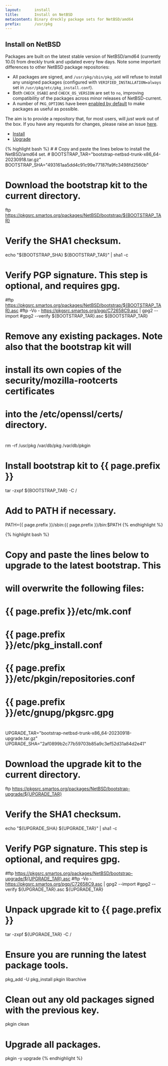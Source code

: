 ```yaml
---
layout:      install
title:       Install on NetBSD
metacontent: Binary dreckly package sets for NetBSD/amd64
prefix:      /usr/pkg
---
```


<div class="container">
	<div class="row">
		<div class="col-md-10 col-md-offset-1">
			<h2 class="text-center">Install on NetBSD</h2>
		</div>
	</div>
	<div class="row">
		<div class="col-md-10 col-md-offset-1">
			<p class="lead">
				Packages are built on the latest stable version of NetBSD/amd64
				(currently 10.0) from dreckly trunk and updated every few days.
                Note some important differences to other NetBSD package
                repositories:
			</p>
			<ul class="lead">
				<li class="lead">
					All packages are signed, and <code>/usr/pkg/sbin/pkg_add</code> will refuse to install
					any unsigned packages (configured with <code>VERIFIED_INSTALLATION=always</code> set in
					<code>/usr/pkg/etc/pkg_install.conf</code>).
				</li>
				<li class="lead">
					Both <code>CHECK_OSABI</code> and <code>CHECK_OS_VERSION</code> are set to <code>no</code>,
					improving compatibility of the packages across minor releases of NetBSD-current.
				</li>
				<li class="lead">
					A number of <code>PKG_OPTIONS</code> have been
					<a href="https://github.com/TritonDataCenter/pkgbuild/blob/master/include/pkgoptions/netbsd.mk">
					enabled by default</a> to make packages as useful as possible.
				</li>
			</ul>
			<p class="lead">
				The aim is to provide a repository that, for most users, will <em>just work</em> out of the box.
				If you have any requests for changes, please raise an issue
				<a href="https://github.com/TritonDataCenter/pkgbuild/issues">here</a>.
			</p>
		</div>
	</div>
	<div class="row">
		<div class="col-md-10 col-md-offset-1">
			<ul class="nav nav-tabs" role="tablist">
				<li role="presentation" class="active"><a href="#netbsd-install" aria-controls="netbsd-install" role="tab" data-toggle="tab">Install</a></li>
				<li role="presentation"><a href="#netbsd-upgrade" aria-controls="netbsd-upgrade" role="tab" data-toggle="tab">Upgrade</a></li>
			</ul>
			<div class="tab-content">
				<div role="tabpanel" class="tab-pane active" id="netbsd-install">
					<p></p>
{% highlight bash %}
#
# Copy and paste the lines below to install the NetBSD/amd64 set.
#
BOOTSTRAP_TAR="bootstrap-netbsd-trunk-x86_64-20230918.tar.gz"
BOOTSTRAP_SHA="493161aa5dd4c91c99e77187fa9fc3498fd2560b"

# Download the bootstrap kit to the current directory.
ftp https://pkgsrc.smartos.org/packages/NetBSD/bootstrap/${BOOTSTRAP_TAR}

# Verify the SHA1 checksum.
echo "${BOOTSTRAP_SHA} ${BOOTSTRAP_TAR}" | sha1 -c

# Verify PGP signature.  This step is optional, and requires gpg.
#ftp https://pkgsrc.smartos.org/packages/NetBSD/bootstrap/${BOOTSTRAP_TAR}.asc
#ftp -Vo - https://pkgsrc.smartos.org/pgp/C72658C9.asc | gpg2 --import
#gpg2 --verify ${BOOTSTRAP_TAR}.asc ${BOOTSTRAP_TAR}

#
# Remove any existing packages.  Note also that the bootstrap kit will
# install its own copies of the security/mozilla-rootcerts certificates
# into the /etc/openssl/certs/ directory.
#
rm -rf /usr/pkg /var/db/pkg /var/db/pkgin

# Install bootstrap kit to {{ page.prefix }}
tar -zxpf ${BOOTSTRAP_TAR} -C /

# Add to PATH if necessary.
PATH={{ page.prefix }}/sbin:{{ page.prefix }}/bin:$PATH
{% endhighlight %}
				</div>
				<div role="tabpanel" class="tab-pane" id="netbsd-upgrade">
					<p></p>
{% highlight bash %}
#
# Copy and paste the lines below to upgrade to the latest bootstrap.  This
# will overwrite the following files:
#
#	{{ page.prefix }}/etc/mk.conf
#	{{ page.prefix }}/etc/pkg_install.conf
#	{{ page.prefix }}/etc/pkgin/repositories.conf
#	{{ page.prefix }}/etc/gnupg/pkgsrc.gpg
#
UPGRADE_TAR="bootstrap-netbsd-trunk-x86_64-20230918-upgrade.tar.gz"
UPGRADE_SHA="2af0899b2c77b59703b85a9c3ef52d31a84d2e41"

# Download the upgrade kit to the current directory.
ftp https://pkgsrc.smartos.org/packages/NetBSD/bootstrap-upgrade/${UPGRADE_TAR}

# Verify the SHA1 checksum.
echo "${UPGRADE_SHA} ${UPGRADE_TAR}" | sha1 -c

# Verify PGP signature.  This step is optional, and requires gpg.
#ftp https://pkgsrc.smartos.org/packages/NetBSD/bootstrap-upgrade/${UPGRADE_TAR}.asc
#ftp -Vo - https://pkgsrc.smartos.org/pgp/C72658C9.asc | gpg2 --import
#gpg2 --verify ${UPGRADE_TAR}.asc ${UPGRADE_TAR}

# Unpack upgrade kit to {{ page.prefix }}
tar -zxpf ${UPGRADE_TAR} -C /

# Ensure you are running the latest package tools.
pkg_add -U pkg_install pkgin libarchive

# Clean out any old packages signed with the previous key.
pkgin clean

# Upgrade all packages.
pkgin -y upgrade
{% endhighlight %}
				</div>
			</div>
		</div>
	</div>
</div>
